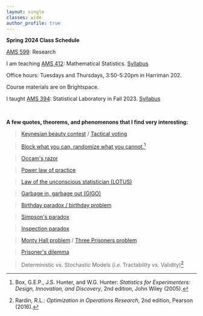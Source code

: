 ```yaml
---
layout: single
classes: wide
author_profile: true
---
```


**Spring 2024 Class Schedule**

[AMS 599](/grad/ams599/): Research

<!---

I am teaching [AMS 394](/grad/ams394/): Statistical Laboratory. [Syllabus](_pages/grad/ams394/AMS394_Syllabus_Fall2023.pdf)

Office hours: Mondays 2:00-4:00pm and Tuesdays 10:00-11:00am in Harriman 202.

Course materials are on Brightspace.

I taught [AMS 412](/grad/ams412/): Mathematical Statistics in Spring 2023. [Syllabus](_pages/grad/ams412/AMS412_Syllabus_Spring2023.pdf)

-->

I am teaching [AMS 412](/grad/ams412/): Mathematical Statistics. [Syllabus](_pages/grad/ams412/AMS412_Syllabus_Spring2024.pdf)

Office hours: Tuesdays and Thursdays, 3:50-5:20pm in Harriman 202.

Course materials are on Brightspace.

I taught [AMS 394](/grad/ams394/): Statistical Laboratory in Fall 2023. [Syllabus](_pages/grad/ams394/AMS394_Syllabus_Fall2023.pdf)

<br/>

**A few quotes, theorems, and phenomenons that I find very interesting:**
> [Keynesian beauty contest](https://en.wikipedia.org/wiki/Keynesian_beauty_contest) / [Tactical voting](https://en.wikipedia.org/wiki/Tactical_voting)

> [Block what you can, randomize what you cannot.](https://en.wikipedia.org/wiki/Blocking_(statistics))[^1]

> [Occam's razor](https://en.wikipedia.org/wiki/Occam%27s_razor)

> [Power law of practice](https://en.wikipedia.org/wiki/Power_law_of_practice)
 
> [Law of the unconscious statistician (LOTUS)](https://en.wikipedia.org/wiki/Law_of_the_unconscious_statistician)

> [Garbage in, garbage out (GIGO)](https://en.wikipedia.org/wiki/Garbage_in,_garbage_out)

> [Birthday paradox / birthday problem](https://en.wikipedia.org/wiki/Birthday_problem)
 
> [Simpson's paradox](https://en.wikipedia.org/wiki/Simpson%27s_paradox)

> [Inspection paradox](https://en.wikipedia.org/wiki/Renewal_theory#Inspection_paradox)

> [Monty Hall problem](https://en.wikipedia.org/wiki/Monty_Hall_problem) / [Three Prisoners problem](https://en.wikipedia.org/wiki/Three_Prisoners_problem)

> [Prisoner's dilemma](https://en.wikipedia.org/wiki/Prisoner%27s_dilemma)

> Deterministic vs. Stochastic Models (*i.e.* Tractability vs. Validity)[^2]

[^1]: Box, G.E.P., J.S. Hunter, and W.G. Hunter: *Statistics for Experimenters: Design, Innovation, and Discovery*, 2nd edition, John Wiley (2005).

[^2]: Rardin, R.L.: *Optimization in Operations Research*, 2nd edition, Pearson (2016).
